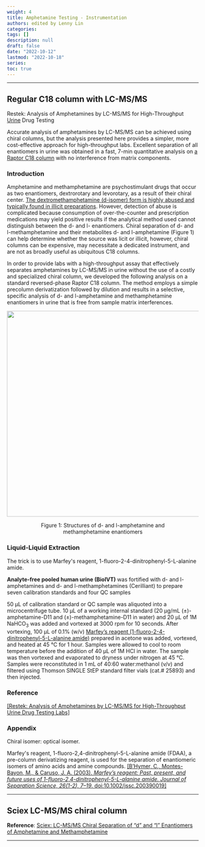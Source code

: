 ```yaml
---
weight: 4
title: Amphetamine Testing - Instrumentation
authors: edited by Lenny Lin
categories: 
tags: []
description: null
draft: false
date: "2022-10-12"
lastmod: "2022-10-18"
series: 
toc: true
---
```



<!--more-->
---

## Regular C18 column with LC-MS/MS

Restek: Analysis of Amphetamines by LC-MS/MS for High-Throughput <u>Urine</u> Drug Testing  

Accurate analysis of amphetamines by LC-MS/MS can be achieved using chiral columns, but the analysis presented here provides a simpler, more cost-effective approach for high-throughput labs. Excellent separation of all enantiomers in urine was obtained in a fast, 7-min quantitative analysis on <u>a Raptor C18 column</u> with no interference from matrix components.  

### Introduction
Amphetamine and methamphetamine are psychostimulant drugs that occur as two enantiomers, dextrorotary and levorotary, as a result of their chiral center. <u>The dextromethamphetamine (d-isomer) form is highly abused and typically found in illicit preparations</u>. However, detection of abuse is complicated because consumption of over-the-counter and prescription medications may yield positive results if the analytical method used cannot distinguish between the d- and l- enantiomers. Chiral separation of d- and l-methamphetamine and their metabolites d- and l-amphetamine (Figure 1) can help determine whether the source was licit or illicit, however, chiral columns can be expensive, may necessitate a dedicated instrument, and are not as broadly useful as ubiquitous C18 columns.  

In order to provide labs with a high-throughput assay that effectively separates amphetamines by LC-MS/MS in urine without the use of a costly and specialized chiral column, we developed the following analysis on a standard reversed-phase Raptor C18 column. The method employs a simple precolumn derivatization followed by dilution and results in a selective, specific analysis of d- and l-amphetamine and methamphetamine enantiomers in urine that is free from sample matrix interferences.  

<center><img width ="540" height= auto src = "/docs/images/Screenshot 2022-10-12 145136.png"/></center>
<figure><center>Figure 1: Structures of d- and l-amphetamine and methamphetamine enantiomers</center></figure>


### Liquid-Liquid Extraction

The trick is to use Marfey's reagent, 1-fluoro-2-4-dinitrophenyl-5-L-alanine amide.  

**Analyte-free pooled human urine (BioIVT)** was fortified with d- and l-amphetamines and d- and l-methamphetamines (Cerilliant) to prepare seven calibration standards and four QC samples

50 μL of calibration standard or QC sample was aliquoted into a microcentrifuge tube. 10 μL of a working internal standard (20 μg/mL (±)-amphetamine-D11 and (±)-methamphetamine-D11 in water) and 20 μL of 1M NaHCO<sub>3</sub> was added and vortexed at 3000 rpm for 10 seconds. After vortexing, 100 μL of 0.1% (w/v) <u>Marfey’s reagent (1-fluoro-2-4-dinitrophenyl-5-L-alanine amide)</u> prepared in acetone was added, vortexed, and heated at 45 °C for 1 hour. Samples were allowed to cool to room temperature before the addition of 40 μL of 1M HCl in water. The sample was then vortexed and evaporated to dryness under nitrogen at 45 °C. Samples were reconstituted in 1 mL of 40:60 water:methanol (v/v) and filtered using Thomson SINGLE StEP standard filter vials (cat.# 25893) and then injected.


### Reference
<a href = "https://www.restek.com/globalassets/pdfs/literature/cfan3052a-unv.pdf" target="_blank" rel="noopener noreferrer">[Restek: Analysis of Amphetamines by LC-MS/MS for High-Throughput Urine Drug Testing Labs]</a>


### Appendix

Chiral isomer: optical isomer.  

Marfey's reagent, 1-fluoro-2,4-dinitrophenyl-5-L-alanine amide (FDAA), a pre-column derivatizing reagent, is used for the separation of enantiomeric isomers of amino acids and amine compounds. <a href = "https://analyticalsciencejournals.onlinelibrary.wiley.com/doi/10.1002/jssc.200390019" target="_blank" rel="noopener noreferrer">[B’Hymer, C., Montes-Bayon, M., & Caruso, J. A. (2003). <i>Marfey’s reagent: Past, present, and future uses of 1-fluoro-2,4-dinitrophenyl-5-L-alanine amide. Journal of Separation Science, 26(1-2), 7–19</i>. doi:10.1002/jssc.200390019]</a>

---

## Sciex LC-MS/MS chiral column

**Reference**: <a href = "https://sciex.com/content/dam/SCIEX/pdf/tech-notes/all/RUO-MKT-02-0403_Amphetamine_chiral_final.pdf" target="_blank" rel="noopener noreferrer">Sciex: LC-MS/MS Chiral Separation of “d” and “l” Enantiomers of Amphetamine and Methamphetamine</a>

---
